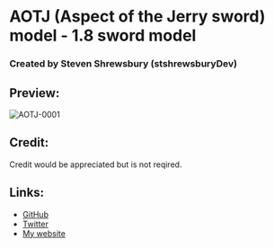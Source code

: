 # AOTJ (Aspect of the Jerry sword) model - 1.8 sword model
### Created by Steven Shrewsbury (stshrewsburyDev)


Preview:
--------
![AOTJ-0001](https://raw.githubusercontent.com/stshrewsburyDev/MinecraftModels/master/tools/AOTJ/preview/AOTJ-0001.png "AOTJ preview 0001")


Credit:
-------
Credit would be appreciated but is not reqired.


Links:
------
* [GitHub](https://github.com/stshrewsburyDev/)
* [Twitter](https://twitter.com/stshrewsburyDev/)
* [My website](https://stshrewsburydev.github.io/)
